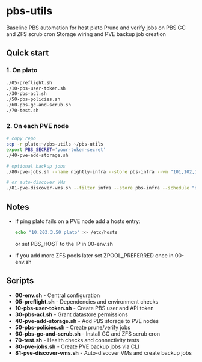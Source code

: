 # pbs-utils

Baseline PBS automation for host plato Prune and verify jobs on PBS GC and ZFS scrub cron Storage wiring and PVE backup job creation

## Quick start

### 1. On plato
```bash
./05-preflight.sh
./10-pbs-user-token.sh
./30-pbs-acl.sh
./50-pbs-policies.sh
./60-pbs-gc-and-scrub.sh
./70-test.sh
```

### 2. On each PVE node
```bash
# copy repo
scp -r plato:~/pbs-utils ~/pbs-utils
export PBS_SECRET='your-token-secret'
./40-pve-add-storage.sh

# optional backup jobs
./80-pve-jobs.sh --name nightly-infra --store pbs-infra --vm "101,102,103" --schedule "daily"

# or auto-discover VMs
./81-pve-discover-vms.sh --filter infra --store pbs-infra --schedule "daily"
```

## Notes

- If ping plato fails on a PVE node add a hosts entry:
  ```bash
  echo "10.203.3.50 plato" >> /etc/hosts
  ```
  or set PBS_HOST to the IP in 00-env.sh

- If you add more ZFS pools later set ZPOOL_PREFERRED once in 00-env.sh

## Scripts

- **00-env.sh** - Central configuration
- **05-preflight.sh** - Dependencies and environment checks  
- **10-pbs-user-token.sh** - Create PBS user and API token
- **30-pbs-acl.sh** - Grant datastore permissions
- **40-pve-add-storage.sh** - Add PBS storage to PVE nodes
- **50-pbs-policies.sh** - Create prune/verify jobs
- **60-pbs-gc-and-scrub.sh** - Install GC and ZFS scrub cron
- **70-test.sh** - Health checks and connectivity tests
- **80-pve-jobs.sh** - Create PVE backup jobs via CLI
- **81-pve-discover-vms.sh** - Auto-discover VMs and create backup jobs
